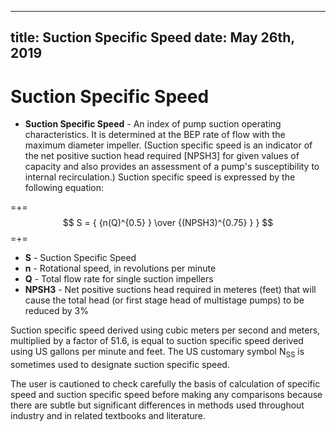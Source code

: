 -----
title:   Suction Specific Speed
date:  May 26th, 2019
-----

# Suction Specific Speed

- **Suction Specific Speed** - An index of pump suction operating characteristics. It is determined at the BEP rate of flow with the maximum diameter impeller. (Suction specific speed is an indicator of the net positive suction head required [NPSH3] for given values of capacity and also provides an assessment of a pump's susceptibility to internal recirculation.) Suction specific speed is expressed by the following equation:

=+=
$$ S = { {n(Q)^{0.5} } \over {(NPSH3)^{0.75} } } $$
=+=

- **S** - Suction Specific Speed
- **n** - Rotational speed, in revolutions per minute
- **Q** - Total flow rate for single suction impellers
- **NPSH3** - Net positive suctions head required in meteres (feet) that will cause the total head (or first stage head of multistage pumps) to be reduced by 3%

Suction specific speed derived using cubic meters per second and meters, multiplied by a factor of 51.6, is equal to suction specific speed derived using US gallons per minute and feet. The US customary symbol N<sub>SS</sub> is sometimes used to designate suction specific speed.

The user is cautioned to check carefully the basis of calculation of specific speed and suction specific speed before making any comparisons because there are subtle but significant differences in methods used throughout industry and in related textbooks and literature.
